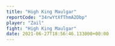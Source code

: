 ```yaml
---
title: "High King Maulgar"
reportCode: "34rwYtXfThmA2Dbp"
player: "Zail"
fight: "High King Maulgar"
date: 2021-06-27T18:56:46.133000+00:00
---
```

